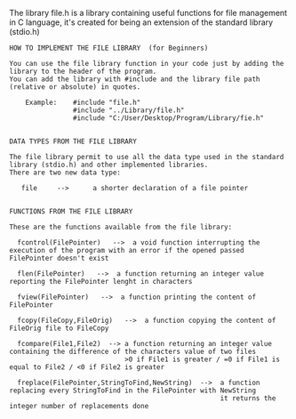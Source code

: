 The library file.h is a library containing useful functions for file management in C language, it's created for being an extension of the standard library (stdio.h)

~~~~~~~~~~~~~~~~~~~~~~~~~~~~~~~~~~~~~~~~~~~~~~~~~~~~~~~~~~~~~~~~~~~~~~~~~~~~~~~~~~~~~~~~~~~~~~~~~~~~~~~~~~~~~~~~~~~~~~~~~~~
HOW TO IMPLEMENT THE FILE LIBRARY  (for Beginners)

You can use the file library function in your code just by adding the library to the header of the program. 
You can add the library with #include and the library file path (relative or absolute) in quotes.

    Example:    #include "file.h"
                #include "../Library/file.h"                  
                #include "C:/User/Desktop/Program/Library/fie.h"
           
~~~~~~~~~~~~~~~~~~~~~~~~~~~~~~~~~~~~~~~~~~~~~~~~~~~~~~~~~~~~~~~~~~~~~~~~~~~~~~~~~~~~~~~~~~~~~~~~~~~~~~~~~~~~~~~~~~~~~~~~~~~
~~~~~~~~~~~~~~~~~~~~~~~~~~~~~~~~~~~~~~~~~~~~~~~~~~~~~~~~~~~~~~~~~~~~~~~~~~~~~~~~~~~~~~~~~~~~~~~~~~~~~~~~~~~~~~~~~~~~~~~~~~~
DATA TYPES FROM THE FILE LIBRARY

The file library permit to use all the data type used in the standard library (stdio.h) and other implemented libraries.
There are two new data type:

   file     -->      a shorter declaration of a file pointer
   
~~~~~~~~~~~~~~~~~~~~~~~~~~~~~~~~~~~~~~~~~~~~~~~~~~~~~~~~~~~~~~~~~~~~~~~~~~~~~~~~~~~~~~~~~~~~~~~~~~~~~~~~~~~~~~~~~~~~~~~~~~~   
                
~~~~~~~~~~~~~~~~~~~~~~~~~~~~~~~~~~~~~~~~~~~~~~~~~~~~~~~~~~~~~~~~~~~~~~~~~~~~~~~~~~~~~~~~~~~~~~~~~~~~~~~~~~~~~~~~~~~~~~~~~~~
FUNCTIONS FROM THE FILE LIBRARY

These are the functions available from the file library:

  fcontrol(FilePointer)   -->  a void function interrupting the execution of the program with an error if the opened passed FilePointer doesn't exist
  
  flen(FilePointer)   -->  a function returning an integer value reporting the FilePointer lenght in characters
  
  fview(FilePointer)   -->  a function printing the content of FilePointer
  
  fcopy(FileCopy,FileOrig)   -->  a function copying the content of FileOrig file to FileCopy
  
  fcompare(File1,File2)  --> a function returning an integer value containing the difference of the characters value of two files
                             >0 if File1 is greater / =0 if File1 is equal to File2 / <0 if File2 is greater
                  
  freplace(FilePointer,StringToFind,NewString)  -->  a function replacing every StringToFind in the FilePointer with NewString
                                                     it returns the integer number of replacements done
   
~~~~~~~~~~~~~~~~~~~~~~~~~~~~~~~~~~~~~~~~~~~~~~~~~~~~~~~~~~~~~~~~~~~~~~~~~~~~~~~~~~~~~~~~~~~~~~~~~~~~~~~~~~~~~~~~~~~~~~~~~~~
  
